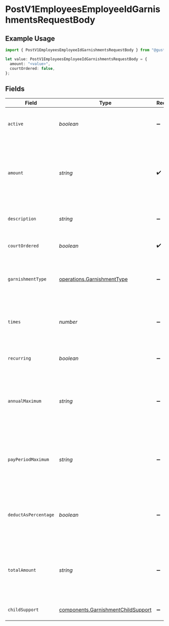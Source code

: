 # PostV1EmployeesEmployeeIdGarnishmentsRequestBody

## Example Usage

```typescript
import { PostV1EmployeesEmployeeIdGarnishmentsRequestBody } from "@gusto/embedded-api/models/operations";

let value: PostV1EmployeesEmployeeIdGarnishmentsRequestBody = {
  amount: "<value>",
  courtOrdered: false,
};
```

## Fields

| Field                                                                                                             | Type                                                                                                              | Required                                                                                                          | Description                                                                                                       |
| ----------------------------------------------------------------------------------------------------------------- | ----------------------------------------------------------------------------------------------------------------- | ----------------------------------------------------------------------------------------------------------------- | ----------------------------------------------------------------------------------------------------------------- |
| `active`                                                                                                          | *boolean*                                                                                                         | :heavy_minus_sign:                                                                                                | Whether or not this garnishment is currently active.                                                              |
| `amount`                                                                                                          | *string*                                                                                                          | :heavy_check_mark:                                                                                                | The amount of the garnishment. Either a percentage or a fixed dollar amount. Represented as a float, e.g. "8.00". |
| `description`                                                                                                     | *string*                                                                                                          | :heavy_minus_sign:                                                                                                | The description of the garnishment.                                                                               |
| `courtOrdered`                                                                                                    | *boolean*                                                                                                         | :heavy_check_mark:                                                                                                | Whether the garnishment is court ordered.                                                                         |
| `garnishmentType`                                                                                                 | [operations.GarnishmentType](../../models/operations/garnishmenttype.md)                                          | :heavy_minus_sign:                                                                                                | The specific type of garnishment for court ordered garnishments.                                                  |
| `times`                                                                                                           | *number*                                                                                                          | :heavy_minus_sign:                                                                                                | The number of times to apply the garnishment. Ignored if recurring is true.                                       |
| `recurring`                                                                                                       | *boolean*                                                                                                         | :heavy_minus_sign:                                                                                                | Whether the garnishment should recur indefinitely.                                                                |
| `annualMaximum`                                                                                                   | *string*                                                                                                          | :heavy_minus_sign:                                                                                                | The maximum deduction per annum. A null value indicates no maximum. Represented as a float, e.g. "200.00".        |
| `payPeriodMaximum`                                                                                                | *string*                                                                                                          | :heavy_minus_sign:                                                                                                | The maximum deduction per pay period. A null value indicates no maximum. Represented as a float, e.g. "16.00".    |
| `deductAsPercentage`                                                                                              | *boolean*                                                                                                         | :heavy_minus_sign:                                                                                                | Whether the amount should be treated as a percentage to be deducted per pay period.                               |
| `totalAmount`                                                                                                     | *string*                                                                                                          | :heavy_minus_sign:                                                                                                | A maximum total deduction for the lifetime of this garnishment. A null value indicates no maximum.                |
| `childSupport`                                                                                                    | [components.GarnishmentChildSupport](../../models/components/garnishmentchildsupport.md)                          | :heavy_minus_sign:                                                                                                | Additional child support order details                                                                            |